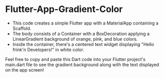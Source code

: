 # Flutter-App-Gradient-Color

- This code creates a simple Flutter app with a MaterialApp containing a Scaffold.
- The body consists of a Container with a BoxDecoration applying a LinearGradient background of orange, pink, and blue colors.
- Inside the container, there's a centered text widget displaying "Hello frink'n Developers!" in white color.

Feel free to copy and paste this Dart code into your Flutter project's main.dart file to see the gradient background along with the text displayed on the app screen!
